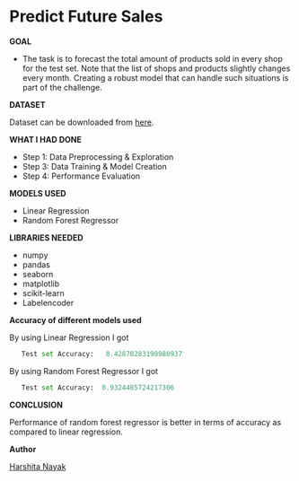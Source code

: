 # **Predict Future Sales**

**GOAL**

- The task is to forecast the total amount of products sold in every shop for the test set. Note that the list of shops and products slightly changes every month. Creating a robust model that can handle such situations is part of the challenge.


**DATASET**

Dataset can be downloaded from [here](https://www.kaggle.com/c/competitive-data-science-predict-future-sales/data).



**WHAT I HAD DONE**

- Step 1: Data Preprocessing & Exploration
- Step 3: Data Training & Model Creation
- Step 4: Performance Evaluation

**MODELS USED**

-  Linear Regression
-  Random Forest Regressor


**LIBRARIES NEEDED**

- numpy
- pandas
- seaborn
- matplotlib
- scikit-learn
- Labelencoder

**Accuracy of different models used**

By using Linear Regression I got 
 ```python
    Test set Accuracy:   0.42878283190980937
 ``` 

By using Random Forest Regressor I got 
 ```python
    Test set Accuracy:  0.9324485724217306
 ``` 
 
 **CONCLUSION**

Performance of  random forest regressor is better in terms of accuracy as compared to linear regression.

**Author** 

[Harshita Nayak](https://github.com/harshita9621)

